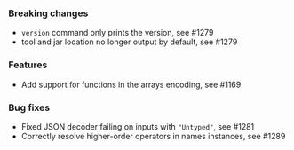 <!-- NOTE:
     Release notes for unreleased changes go here, following this format:

        ### Features

         * Change description, see #123

        ### Bug fixes

         * Some bug fix, see #124

     DO NOT LEAVE A BLANK LINE BELOW THIS PREAMBLE -->
### Breaking changes

* `version` command only prints the version, see #1279
* tool and jar location no longer output by default, see #1279

### Features
* Add support for functions in the arrays encoding, see #1169

### Bug fixes

* Fixed JSON decoder failing on inputs with `"Untyped"`, see #1281
* Correctly resolve higher-order operators in names instances, see #1289